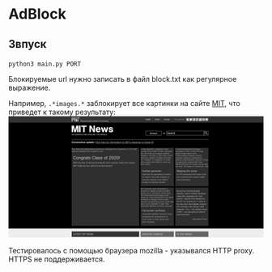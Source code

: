 # AdBlock

## Звпуск
`python3 main.py PORT`

Блокируемые url нужно записать в файл block.txt как регулярное выражение.

Например, `.*images.*` заблокирует все картинки на сайте [MIT](http://news.mit.edu/), что приведет к такому результату:
![](images/mit.png)

Тестировалось с помощью браузера mozilla - указывался HTTP proxy. HTTPS не поддерживается.
